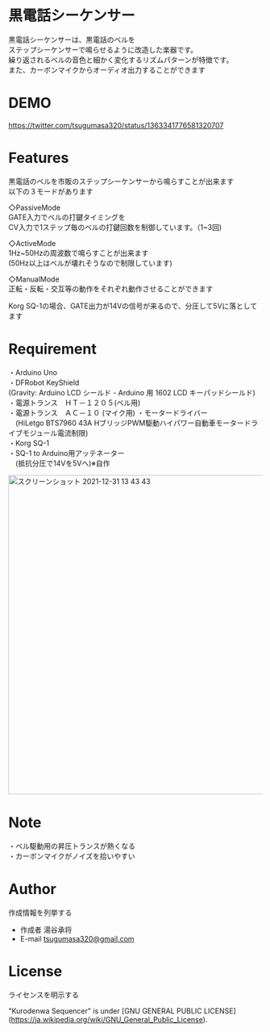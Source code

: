 # 黒電話シーケンサー

黒電話シーケンサーは、黒電話のベルを  
ステップシーケンサーで鳴らせるように改造した楽器です。  
繰り返されるベルの音色と細かく変化するリズムパターンが特徴です。  
また、カーボンマイクからオーディオ出力することができます  

# DEMO

https://twitter.com/tsugumasa320/status/1363341776581320707

# Features

黒電話のベルを市販のステップシーケンサーから鳴らすことが出来ます  
以下の３モードがあります  
  
◇PassiveMode  
 GATE入力でベルの打鍵タイミングを  
 CV入力で1ステップ毎のベルの打鍵回数を制御しています。（1~3回)  
  
◇ActiveMode  
 1Hz~50Hzの周波数で鳴らすことが出来ます  
 (50Hz以上はベルが壊れそうなので制限しています)  
  
◇ManualMode  
 正転・反転・交互等の動作をそれぞれ動作させることができます  
   
Korg SQ-1の場合、GATE出力が14Vの信号が来るので、分圧して5Vに落としてます  
  
# Requirement
  
・Arduino Uno  
・DFRobot KeyShield  
 (Gravity: Arduino LCD シールド - Arduino 用 1602 LCD キーパッドシールド)   
・電源トランス　ＨＴ－１２０５(ベル用)  
・電源トランス　ＡＣ－１０  (マイク用)
・モータードライバー  
　(HiLetgo BTS7960 43A HブリッジPWM駆動ハイパワー自動車モータードライブモジュール電流制限)  
・Korg SQ-1  
・SQ-1 to Arduino用アッテネーター  
　(抵抗分圧で14Vを5Vへ)※自作  

<img width="633" alt="スクリーンショット 2021-12-31 13 43 43" src="https://user-images.githubusercontent.com/35299183/147803815-0990fdb7-8f53-40ab-9ab7-962452f84eae.png">

<!--
◆ ベル部
        +--------------+
        |              |
  +-----+ Korg SQ-1    |
  |     |              |
  |     +--------------+
  |
  |  +-------------------+
  |  | +---------------+ |
  |  | |               | |
  |  | |  LCD Keypad   | |
  |  | |               | |
  |  | +-------^-------+ |
  |  |         | disp    |                                 +-----------------+
  |  | +-------+-------+ | +----------------+  +---------+ | +-------------+ |
  |  | |               | | |                |  |         | | |             | |
  +---+>  Arduino Uno  +--+> Motor Driver  +--+>  Trans  +--+>    Bell     | |
     | |               | | |                |  |         | | |             | |
     | +---------------+ | +----------------+  +---------+ | +-------------+ |
     |         Main Board|                                 |           Phone |
     +--------------------                                 +-----------------+

◆ マイク部
     +---------------------------------------------+
     | +---------------+         +--------------+  |  +---------+
     | |               |  ON/OFF |              |  |  |         |
     | | Phone Switch  +--------+>  Microphone  +----+>  Trans  +--+>  Audio out
     | |               |         |              |  |  |         |
     | +---------------+         +--------------+  |  +---------+
     |                                       Phone |
     +---------------------------------------------+

-->

# Note

・ベル駆動用の昇圧トランスが熱くなる  
・カーボンマイクがノイズを拾いやすい  

# Author

作成情報を列挙する  

* 作成者 湯谷承将  
* E-mail tsugumasa320@gmail.com  

# License
ライセンスを明示する  

"Kurodenwa Sequencer" is under [GNU GENERAL PUBLIC LICENSE]  
 (https://ja.wikipedia.org/wiki/GNU_General_Public_License).  
